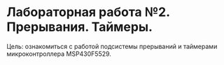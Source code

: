 # Лабораторная работа №2. Прерывания. Таймеры.

Цель: ознакомиться с работой подсистемы прерываний и таймерами микроконтроллера MSP430F5529.
